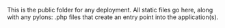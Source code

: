This is the public folder for any deployment. All static files go here, 
along with any pylons: .php files that create an entry point 
into the application(s).